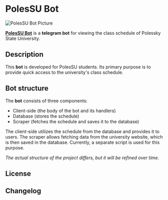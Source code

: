# PolesSU Bot

![PolesSU Bot Picture]()

**[PolesSU Bot](https://t.me/polessu_schedule_bot)** is a **telegram bot** for viewing the class schedule of Polessky State University.

## Description

This **bot** is developed for PolesSU students. Its primary purpose is to provide quick access to the university's class schedule.

## Bot structure

The **bot** consists of three components:
- Client-side (the body of the bot and its handlers)
- Database (stores the schedule)
- Scraper (fetches the schedule and saves it to the database)

The client-side utilizes the schedule from the database and provides it to users.
The scraper allows fetching data from the university website, which is then saved in the database.
Currently, a separate script is used for this purpose.

*The actual structure of the project differs, but it will be refined over time.*

## License

## Changelog
